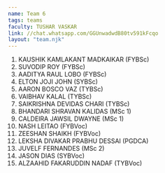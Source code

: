 ```yaml
---
name: Team 6
tags: teams
faculty: TUSHAR VASKAR
link: //chat.whatsapp.com/GGUnwadwdB80tv591kFcqo
layout: "team.njk"
---
```


1. KAUSHIK KAMLAKANT MADKAIKAR (FYBSc)
1. SUVODIP ROY (FYBSc)
1. AADITYA RAUL LOBO (FYBSc)
1. ELTON JOJI JOHN (SYBSc)
1. AARON BOSCO VAZ (TYBSc)
1. VAIBHAV KALAL (TYBSc)
1. SAIKRISHNA DEVIDAS CHARI (TYBSc)
1. BHANDARI SHRAVAN KALIDAS (MSc 1)
1. CALDEIRA JAWSIL DWAYNE (MSc 1)
1. NASH LEITAO (FYBVoc)
1. ZEESHAN SHAIKH (FYBVoc)
1. LEKSHA DIVAKAR PRABHU DESSAI (PGDCA)
1. JUVELF FERNANDES (MSc 2)
1. JASON DIAS (SYBVoc)
1. ALZAAHID FAKARUDDIN NADAF (TYBVoc)
